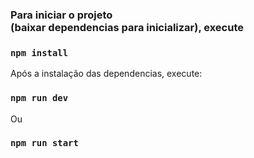 ### Para iniciar o projeto <br/> (baixar dependencias para inicializar), execute 

### `npm install`

Após a instalação das dependencias, execute:

### `npm run dev`

Ou 

### `npm run start`
